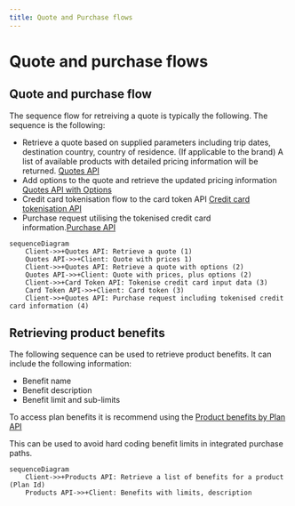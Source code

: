 ```yaml
---
title: Quote and Purchase flows
---
```


# Quote and purchase flows

## Quote and purchase flow

The sequence flow for retreiving a quote is typically the following. The sequence is the following:

 - Retrieve a quote based on supplied parameters including trip dates, destination country, country of residence. (If applicable to the brand) A list of available products with detailed pricing information will be returned. [Quotes API](/openapi/quotes/tag/Quote/paths/~1v1~1%7BbrandCode%7D~1quote/post/)
 - Add options to the quote and retrieve the updated pricing information [Quotes API with Options](/openapi/quotes/tag/Quote/paths/~1v1~1%7BbrandCode%7D~1quotewithoptions/post/)
 - Credit card tokenisation flow to the card token API [Credit card tokenisation API](/openapi/cardtoken/operation/tokeniseCard/)
 - Purchase request utilising the tokenised credit card information.[Purchase API](/openapi/quotes/tag/Purchase/paths/~1v1~1%7BbrandCode%7D~1purchase/post/)

```mermaid
sequenceDiagram
    Client->>+Quotes API: Retrieve a quote (1)
    Quotes API->>+Client: Quote with prices 1)
    Client->>+Quotes API: Retrieve a quote with options (2)
    Quotes API->>+Client: Quote with prices, plus options (2)
    Client->>+Card Token API: Tokenise credit card input data (3)
    Card Token API->>+Client: Card token (3)
    Client->>+Quotes API: Purchase request including tokenised credit card information (4)
````

## Retrieving product benefits

The following sequence can be used to retrieve product benefits. It can include the following information:

 - Benefit name
 - Benefit description
 - Benefit limit and sub-limits

To access plan benefits it is recommend using the [Product benefits by Plan API](/openapi/products/tag/Plan/paths/~1v1~1%7BbrandCode%7D~1plans~1%7BplanId%7D~1benefits/get/)

 This can be used to avoid hard coding benefit limits in integrated purchase paths.
```mermaid
sequenceDiagram
    Client->>+Products API: Retrieve a list of benefits for a product (Plan Id)
    Products API->>+Client: Benefits with limits, description
````
